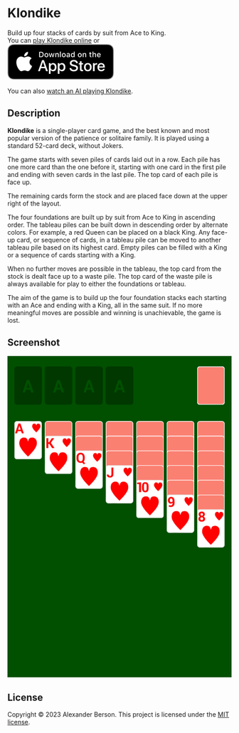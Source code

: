 # Klondike

Build up four stacks of cards by suit from Ace to King.<br> 
You can [play Klondike online](https://alex-berson.github.io/klondike/) or <br>
[<img src="images/Download_on_the_App_Store_Badge_US-UK_RGB_blk_092917.svg">](https://apps.apple.com/us/app/klondike/id6472772619)

You can also [watch an AI playing Klondike](https://alex-berson.github.io/klondike/?mode=ai).

## Description

**Klondike** is a single-player card game, and the best known and most popular version of the patience or solitaire family. It is played using a standard 52-card deck, without Jokers.

The game starts with seven piles of cards laid out in a row. Each pile has one more card than the one before it, starting with one card in the first pile and ending with seven cards in the last pile. The top card of each pile is face up.

The remaining cards form the stock and are placed face down at the upper right of the layout.

The four foundations are built up by suit from Ace to King in ascending order. The tableau piles can be built down in descending order by alternate colors. For example, a red Queen can be placed on a black King. Any face-up card, or sequence of cards, in a tableau pile can be moved to another tableau pile based on its highest card. Empty piles can be filled with a King or a sequence of cards starting with a King.

When no further moves are possible in the tableau, the top card from the stock is dealt face up to a waste pile. The top card of the waste pile is always available for play to either the foundations or tableau.

The aim of the game is to build up the four foundation stacks each starting with an Ace and ending with a King, all in the same suit. If no more meaningful moves are possible and winning is unachievable, the game is lost.

## Screenshot

<p align="center">
  <img src="images/screenshot.png" alt="Screenshot">
</p>

## License

Copyright &copy; 2023 Alexander Berson. This project is licensed under the [MIT license](LICENSE.txt "MIT License").

